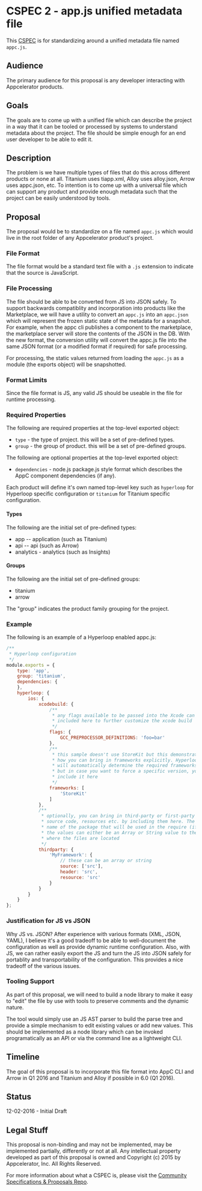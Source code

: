 # CSPEC 2 - app.js unified metadata file

This [CSPEC](https://github.com/appcelerator/cspec) is for standardizing around a unified metadata file named `appc.js`.

## Audience

The primary audience for this proposal is any developer interacting with Appcelerator products.

## Goals

The goals are to come up with a unified file which can describe the project in a way that it can be tooled or processed by systems to understand metadata about the project.  The file should be simple enough for an end user developer to be able to edit it.

## Description

The problem is we have multiple types of files that do this across different products or none at all.  Titanium uses tiapp.xml, Alloy uses alloy.json, Arrow uses appc.json, etc.  To intention is to come up with a universal file which can support any product and provide enough metadata such that the project can be easily understood by tools.

## Proposal

The proposal would be to standardize on a file named `appc.js` which would live in the root folder of any Appcelerator product's project.

### File Format

The file format would be a standard text file with a `.js` extension to indicate that the source is JavaScript.

### File Processing

The file should be able to be converted from JS into JSON safely.  To support backwards compatiblity and incorporation into products like the Marketplace, we will have a utility to convert an `appc.js` into an `appc.json` which will represent the frozen static state of the metadata for a snapshot.  For example, when the appc cli publishes a component to the marketplace, the marketplace server will store the contents of the JSON in the DB.  With the new format, the conversion utility will convert the appc.js file into the same JSON format (or a modified format if required) for safe processing.

For processing, the static values returned from loading the `appc.js` as a module (the exports object) will be snapshotted.

### Format Limits

Since the file format is JS, any valid JS should be useable in the file for runtime processing.

### Required Properties

The following are required properties at the top-level exported object:

- `type` - the type of project. this will be a set of pre-defined types.
- `group` - the group of product. this will be a set of pre-defined groups.

The following are optional properties at the top-level exported object:

- `dependencies` - node.js package.js style format which describes the AppC component dependencies (if any).
 
Each product will define it's own named top-level key such as `hyperloop` for Hyperloop specific configuration or `titanium` for Titanium specific configuration.

#### Types

The following are the initial set of pre-defined types:

- app -- application (such as Titanium)
- api -- api (such as Arrow)
- analytics - analytics (such as Insights)

#### Groups

The following are the initial set of pre-defined groups:

- titanium
- arrow

The "group" indicates the product family grouping for the project.

### Example

The following is an example of a Hyperloop enabled appc.js:

```javascript
/**
 * Hyperloop configuration
 */
module.exports = {
	type: 'app',
	group: 'titanium',
	dependencies: {
	},
	hyperloop: {
		ios: {
			xcodebuild: {
				/**
				 * any flags available to be passed into the Xcode can be
				 * included here to further customize the xcode build
				 */
				flags: {
					GCC_PREPROCESSOR_DEFINITIONS: 'foo=bar'
				},
				/**
				 * this sample doesn't use StoreKit but this demonstrates
				 * how you can bring in frameworks explicitly. Hyperloop
				 * will automatically determine the required frameworks
				 * but in case you want to force a specific version, you can
				 * include it here
				 */
				frameworks: [
					'StoreKit'
				]
			},
			/**
			 * optionally, you can bring in third-party or first-party libraries,
			 * source code, resources etc. by including them here. The 'key' is the
			 * name of the package that will be used in the require (if code).
			 * the values can either be an Array or String value to the directory
			 * where the files are located
			 */
			thirdparty: {
				'MyFramework': {
					// these can be an array or string
					source: ['src'],
					header: 'src',
					resource: 'src'
				}
			}
		}
	}
};
```

### Justification for JS vs JSON

Why JS vs. JSON?  After experience with various formats (XML, JSON, YAML), I believe it's a good tradeoff to be able to well-document the configuration as well as provide dynamic runtime configuration.  Also, with JS, we can rather easily export the JS and turn the JS into JSON safely for portablity and transportability of the configuration.  This provides a nice tradeoff of the various issues.

### Tooling Support

As part of this proposal, we will need to build a node library to make it easy to "edit" the file by use with tools to preserve comments and the dynamic nature.

The tool would simply use an JS AST parser to build the parse tree and provide a simple mechanism to edit existing values or add new values.  This should be implemented as a node library which can be invoked programatically as an API or via the command line as a lightweight CLI.

## Timeline

The goal of this proposal is to incorporate this file format into AppC CLI and Arrow in Q1 2016 and Titanium and Alloy if possible in 6.0 (Q1 2016).

## Status

12-02-2016 - Initial Draft

## Legal Stuff

This proposal is non-binding and may not be implemented, may be implemented partially, differently or not at all. Any intellectual property developed as part of this proposal is owned and Copyright (c) 2015 by Appcelerator, Inc. All Rights Reserved.

For more information about what a CSPEC is, please visit the [Community Specifications & Proposals Repo](https://github.com/appcelerator/cspec).
